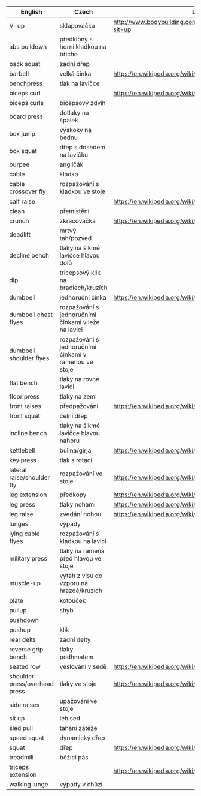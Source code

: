 | English | Czech | Link (Odkaz) |
| --- | --- | --- |
| V-up | sklapovačka | http://www.bodybuilding.com/exercises/detail/view/name/jackknife-sit-up |
| abs pulldown | předklony s horní kladkou na břicho |  |
| back squat | zadní dřep |  |
| barbell | velká činka | https://en.wikipedia.org/wiki/Barbell |
| benchpress | tlak na lavičce |  |
| biceps curl |  | https://en.wikipedia.org/wiki/Biceps_curl |
| biceps curls | bicepsový zdvih |  |
| board press | dotlaky na špalek |  |
| box jump | výskoky na bednu |  |
| box squat | dřep s dosedem na lavičku |  |
| burpee | angličák |  |
| cable | kladka |  |
| cable crossover fly | rozpažování s kladkou ve stoje |  |
| calf raise |  | https://en.wikipedia.org/wiki/Calf_raises |
| clean | přemístění |  |
| crunch | zkracovačka | https://en.wikipedia.org/wiki/Crunch_(exercise) |
| deadlift | mrtvý tah/pozved |  |
| decline bench | tlaky na šikmé lavičce hlavou dolů |  |
| dip | tricepsový klik na bradlech/kruzích |  |
| dumbbell | jednoruční činka | https://en.wikipedia.org/wiki/Dumbbell |
| dumbbell chest flyes | rozpažování s jednoručními činkami v leže na lavici |  |
| dumbbell shoulder flyes | rozpažování s jednoručními činkami v ramenou ve stoje |  |
| flat bench | tlaky na rovné lavici |  |
| floor press | tlaky na zemi |  |
| front raises | předpažování | https://en.wikipedia.org/wiki/Front_raise |
| front squat | čelní dřep |  |
| incline bench | tlaky na šikmé lavičce hlavou nahoru |  |
| kettlebell | bulina/girja | https://en.wikipedia.org/wiki/Kettlebell |
| key press | tlak s rotací |  |
| lateral raise/shoulder fly | rozpažování ve stoje | https://en.wikipedia.org/wiki/Fly_(exercise)#Shoulder_fly |
| leg extension | předkopy | https://en.wikipedia.org/wiki/Leg_extension |
| leg press | tlaky nohami | https://en.wikipedia.org/wiki/Leg_press |
| leg raise | zvedání nohou | https://en.wikipedia.org/wiki/Leg_raise |
| lunges | výpady |  |
| lying cable flyes | rozpažování s kladkou na lavici |  |
| military press | tlaky na ramena před hlavou ve stoje |  |
| muscle-up | výtah z visu do vzporu na hrazdě/kruzích |  |
| plate | kotouček |  |
| pullup | shyb |  |
| pushdown |  |  |
| pushup | klik |  |
| rear delts | zadní delty |  |
| reverse grip bench | tlaky podhmatem |  |
| seated row | veslování v sedě | https://en.wikipedia.org/wiki/Row_(weight-lifting) |
| shoulder press/overhead press | tlaky ve stoje | https://en.wikipedia.org/wiki/Overhead_press |
| side raises | upažování ve stoje |  |
| sit up | leh sed |  |
| sled pull | tahání zátěže |  |
| speed squat | dynamický dřep |  |
| squat | dřep | https://en.wikipedia.org/wiki/Squat_(exercise) |
| treadmill | běžící pás |  |
| triceps extension |  | https://en.wikipedia.org/wiki/Lying_triceps_extensions |
| walking lunge | výpady v chůzi |  |

